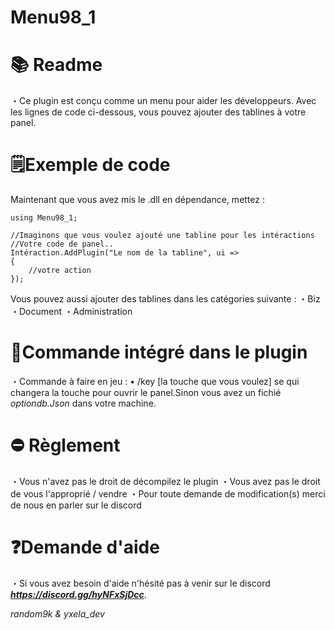 # Menu98_1

# 📚 Readme
・Ce plugin est conçu comme un menu pour aider les développeurs. Avec les lignes de code ci-dessous, vous pouvez ajouter des tablines à votre panel.

# 🗒️Exemple de code
Maintenant que vous avez mis le .dll en dépendance, mettez :
```
using Menu98_1;
```
```
//Imaginons que vous voulez ajouté une tabline pour les intéractions 
//Votre code de panel..
Intéraction.AddPlugin("Le nom de la tabline", ui =>
{
    //votre action
});
```
Vous pouvez aussi ajouter des tablines dans les catégories suivante : 
・Biz
・Document
・Administration

# 📝Commande intégré dans le plugin 
・Commande à faire en jeu :
   • /key [la touche que vous voulez] se qui changera la touche pour ouvrir le panel.Sinon vous avez un fichié *optiondb.Json* dans votre machine.

# ⛔ Règlement
・Vous n'avez pas le droit de décompilez le plugin
・Vous avez pas le droit de vous l'approprié / vendre
・Pour toute demande de modification(s) merci de nous en parler sur le discord 

# ❓Demande d'aide 
・Si vous avez besoin d'aide n'hésité pas à venir sur le discord ***https://discord.gg/hyNFxSjDcc***.

*random9k & yxela_dev*
